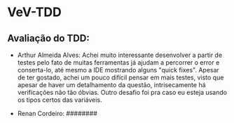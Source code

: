 # VeV-TDD

## Avaliação do TDD:
* Arthur Almeida Alves: Achei muito interessante desenvolver a partir de testes pelo fato de muitas ferramentas já ajudam a percorrer o error e conserta-lo, até mesmo a IDE mostrando alguns "quick fixes". Apesar de ter gostado, achei um pouco difícil pensar em mais testes, visto que apesar de haver um detalhamento da questão, intrisecamente há verificações não tão óbvias. Outro desafio foi pra caso eu esteja usando os tipos certos das variáveis.
  
* Renan Cordeiro: ########